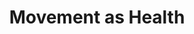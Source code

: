 ---
pid: ls151
title: Movement as Health
location_transcription: University City. Drexel, USciences, Jefferson
coordinates: "[-75.19586184177, 39.95659611195]"
zipcode: '19103'
gen_neighborhood: Center City
neighborhood: Rittenhouse Square,Avenue of The Arts,Logan Square,Fitler Square
outside_phl: 
age: '62'
age_range: 60-69
instagram: 
image_file_name: ls_151.jpg
proposal_transcription: |-
  American Physical Therapy Association Vision Statement: Improving Society through movement.
  A monument to demonstrate public awareness of movement as key to human activity. Participate in society + health a vision for all Americans to live a long healthy life.
topic: Health
topic_summary: '0'
type: Other No Form
keywords_other: 
credit: Susan Wickwere physical therapist
image_labels: 
twitter: 
facebook: 
permalink: "/monuments/ls151/"
layout: item-page
---